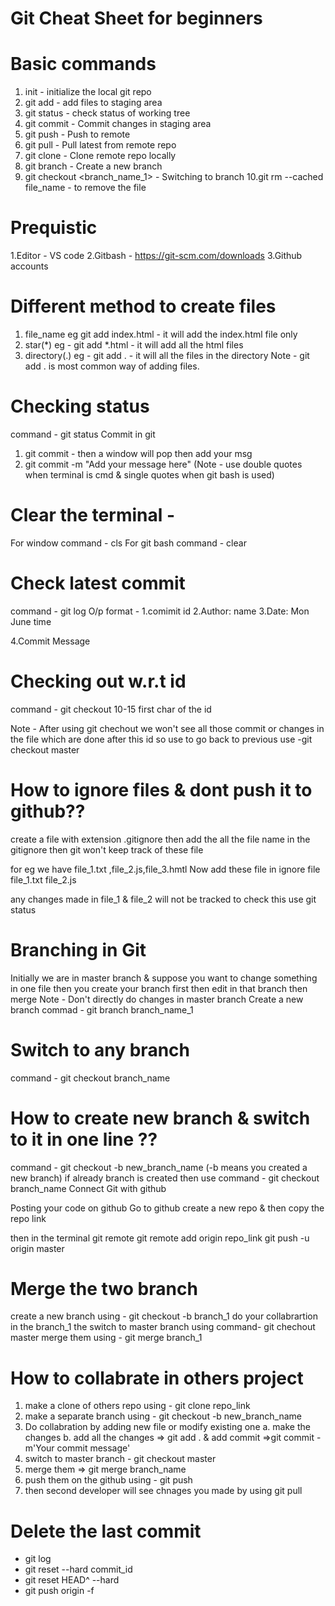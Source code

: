 # Git Cheat Sheet for beginners
# Basic commands
1. init - initialize the local git repo
2. git add<file> - add files to staging area
3. git status - check status of working tree
4. git commit - Commit changes in staging area
5. git push - Push to remote 
6. git pull - Pull latest from remote repo
7. git clone - Clone remote repo locally
8. git branch <branch _name_1> - Create a new branch
9. git checkout <branch_name_1> - Switching to branch
10.git rm --cached file_name  - to remove the file

# Prequistic
1.Editor - VS code
2.Gitbash - https://git-scm.com/downloads
3.Github accounts 

# Different method to create files 
1. file_name 
eg git add index.html - it will add the index.html file only
2. star(*)
eg - git add *.html - it will add all the html files
3. directory(.)
eg - git add . - it will all the files in the directory 
Note - git add . is most common way of adding files.

# Checking status 
command - git status 
Commit in git
1. git commit - then a window will pop then add your msg
2. git commit -m  "Add your message here" (Note - use double quotes when terminal is cmd & single quotes when git bash is used)

# Clear the terminal - 
For window
command - cls
For git bash
command - clear 


# Check latest commit 
command - git log
 O/p format - 
 1.comimit id
 2.Author: name <email>
 3.Date: Mon June time
 
 4.Commit Message
 
# Checking out w.r.t id 
command - git checkout 10-15 first char of the id

Note - After using git chechout we won't see all those commit or changes in the file which are done after this id
so use to go back to previous use 
-git checkout master 


# How to ignore files & dont push it to github??
create a file with extension .gitignore
then add the all the file name in the gitignore then git won't keep track of these file


for eg we have file_1.txt ,file_2.js,file_3.hmtl
Now add these file in ignore file 
file_1.txt
file_2.js

any changes made in file_1 & file_2 will not be tracked
to check this use git status

# Branching in Git
Initially we are in master branch & suppose you want to change something in one file then you create your branch first then edit in that branch then merge
Note - Don't directly do changes in master branch
Create a new branch
commad - git branch branch_name_1

# Switch to any branch 
command - git checkout branch_name

# How to create new branch & switch to it in one line ??
command  - git checkout -b new_branch_name (-b means you created a new branch)
if already branch is created then use command - git checkout branch_name Connect Git with github

Posting your code on github
Go to github 
create a new repo & then copy the repo link

then in the terminal
git remote
git remote add origin repo_link
git push -u origin master
 

 
 # Merge the two branch
create a new branch using - git checkout -b branch_1
do your collabrartion in the branch_1 
the switch to master branch using command- git chechout master
merge them using  - git  merge branch_1


# How to collabrate in others project 
1. make a clone of others repo using - git clone repo_link
2. make a separate branch using - git checkout -b new_branch_name
3. Do collabration by adding new file or modify existing one 
  a. make the changes
  b. add all the changes =>  git add . & add commit =>git commit -m'Your commit message'
4. switch to master branch - git checkout  master
5. merge them => git merge branch_name
6. push them on the github using - git push 
7. then second developer will see chnages you made by using git pull


# Delete the last commit 
- git log
- git reset --hard commit_id
- git reset HEAD^ --hard
- git push origin -f
